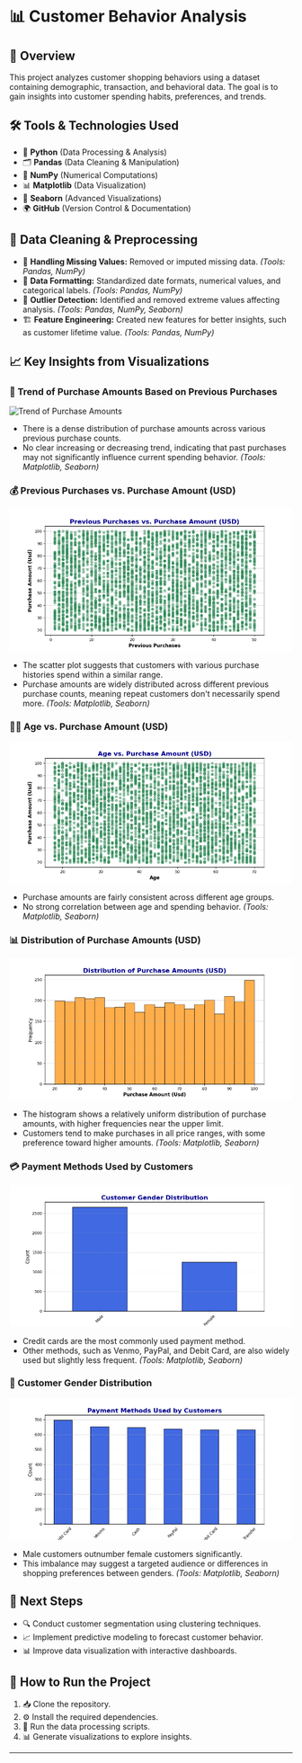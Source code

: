 # 📊 Customer Behavior Analysis

## 🌟 Overview
This project analyzes customer shopping behaviors using a dataset containing demographic, transaction, and behavioral data. The goal is to gain insights into customer spending habits, preferences, and trends.

## 🛠 Tools & Technologies Used
- 🐍 **Python** (Data Processing & Analysis)
- 🗂 **Pandas** (Data Cleaning & Manipulation)
- 🔢 **NumPy** (Numerical Computations)
- 📊 **Matplotlib** (Data Visualization)
- 🎨 **Seaborn** (Advanced Visualizations)
- 🌍 **GitHub** (Version Control & Documentation)

## 🧼 Data Cleaning & Preprocessing
- 📝 **Handling Missing Values:** Removed or imputed missing data. *(Tools: Pandas, NumPy)*
- 📏 **Data Formatting:** Standardized date formats, numerical values, and categorical labels. *(Tools: Pandas, NumPy)*
- 🚨 **Outlier Detection:** Identified and removed extreme values affecting analysis. *(Tools: Pandas, NumPy, Seaborn)*
- 🏗 **Feature Engineering:** Created new features for better insights, such as customer lifetime value. *(Tools: Pandas, NumPy)*

## 📈 Key Insights from Visualizations
### 📌 Trend of Purchase Amounts Based on Previous Purchases
![Trend of Purchase Amounts](path/to/trend_chart.png)
- There is a dense distribution of purchase amounts across various previous purchase counts.
- No clear increasing or decreasing trend, indicating that past purchases may not significantly influence current spending behavior. *(Tools: Matplotlib, Seaborn)*

### 💰 Previous Purchases vs. Purchase Amount (USD)
![Previous Purchases vs. Amount](https://github.com/Clinton1029/customer_behavior_analysis/blob/main/Figure_15.png)
- The scatter plot suggests that customers with various purchase histories spend within a similar range.
- Purchase amounts are widely distributed across different previous purchase counts, meaning repeat customers don't necessarily spend more. *(Tools: Matplotlib, Seaborn)*

### 👵🧑 Age vs. Purchase Amount (USD)
![Age vs. Purchase Amount](https://github.com/Clinton1029/customer_behavior_analysis/blob/main/Figure_14.png)
- Purchase amounts are fairly consistent across different age groups.
- No strong correlation between age and spending behavior. *(Tools: Matplotlib, Seaborn)*

### 📊 Distribution of Purchase Amounts (USD)
![Purchase Amount Distribution](https://github.com/Clinton1029/customer_behavior_analysis/blob/main/Figure_13.png)
- The histogram shows a relatively uniform distribution of purchase amounts, with higher frequencies near the upper limit.
- Customers tend to make purchases in all price ranges, with some preference toward higher amounts. *(Tools: Matplotlib, Seaborn)*

### 💳 Payment Methods Used by Customers
![Payment Methods](https://github.com/Clinton1029/customer_behavior_analysis/blob/main/Figure_11.png)
- Credit cards are the most commonly used payment method.
- Other methods, such as Venmo, PayPal, and Debit Card, are also widely used but slightly less frequent. *(Tools: Matplotlib, Seaborn)*

### 👥 Customer Gender Distribution
![Gender Distribution](https://github.com/Clinton1029/customer_behavior_analysis/blob/main/Figure_12.png)
- Male customers outnumber female customers significantly.
- This imbalance may suggest a targeted audience or differences in shopping preferences between genders. *(Tools: Matplotlib, Seaborn)*

## 🔮 Next Steps
- 🔍 Conduct customer segmentation using clustering techniques.
- 📈 Implement predictive modeling to forecast customer behavior.
- 📊 Improve data visualization with interactive dashboards.

## 🚀 How to Run the Project
1. 📥 Clone the repository.
2. ⚙️ Install the required dependencies.
3. 🏃 Run the data processing scripts.
4. 📊 Generate visualizations to explore insights.

---



